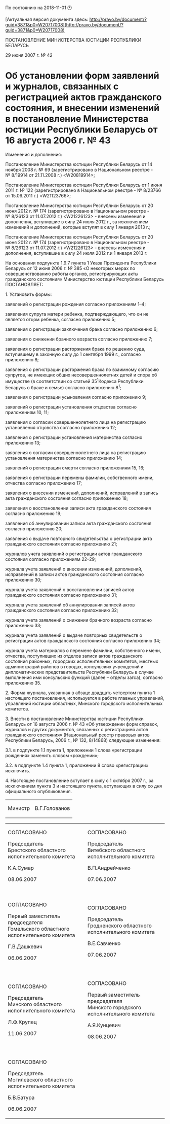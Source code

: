 По состоянию на 2018-11-01 &#x1F550;

[Актуальная версия документа здесь: http://pravo.by/document/?guid=3871&p0=W20717008](http://pravo.by/document/?guid=3871&p0=W20717008)

<p>ПОСТАНОВЛЕНИЕ МИНИСТЕРСТВА ЮСТИЦИИ РЕСПУБЛИКИ БЕЛАРУСЬ</p>
<p>29 июня 2007 г. № 42</p>
<h1>Об установлении форм заявлений и журналов, связанных с регистрацией актов гражданского состояния, и внесении изменений в постановление Министерства юстиции Республики Беларусь от 16 августа 2006 г. № 43</h1>
<p>Изменения и дополнения:</p>
<p>Постановление Министерства юстиции Республики Беларусь от 14 ноября 2008 г. № 69 (зарегистрировано в Национальном реестре - № 8/19914 от 21.11.2008 г.) &lt;W20819914&gt;;</p>
<p>Постановление Министерства юстиции Республики Беларусь от 1 июня 2011 г. № 122 (зарегистрировано в Национальном реестре - № 8/23766 от 15.06.2011 г.) &lt;W21123766&gt;;</p>
<p>Постановление Министерства юстиции Республики Беларусь от 20 июня 2012 г. № 174 (зарегистрировано в Национальном реестре - № 8/26123 от 11.07.2012 г.) &lt;W21226123&gt; - внесены изменения и дополнения, вступившие в силу 24 июля 2012 г., за исключением изменений и дополнений, которые вступят в силу 1 января 2013 г.;</p>
<p>Постановление Министерства юстиции Республики Беларусь от 20 июня 2012 г. № 174 (зарегистрировано в Национальном реестре - № 8/26123 от 11.07.2012 г.) &lt;W21226123&gt; - внесены изменения и дополнения, вступившие в силу 24 июля 2012 г.и 1 января 2013 г.</p>
<p></p>
<p>На основании подпункта 1.9.7 пункта 1 Указа Президента Республики Беларусь от 12 июня 2006 г. № 385 «О некоторых мерах по совершенствованию работы органов, регистрирующих акты гражданского состояния» Министерство юстиции Республики Беларусь ПОСТАНОВЛЯЕТ:</p>
<p>1. Установить формы:</p>
<p>заявлений о регистрации рождения согласно приложениям 1–4;</p>
<p>заявления супруга матери ребенка, подтверждающего, что он не является отцом ребенка, согласно приложению 5;</p>
<p>заявления о регистрации заключения брака согласно приложению 6;</p>
<p>заявления о снижении брачного возраста согласно приложению 7;</p>
<p>заявления о регистрации расторжения брака по решению суда, вступившему в законную силу до 1 сентября 1999 г., согласно приложению 8;</p>
<p>заявления о регистрации расторжения брака по взаимному согласию супругов, не имеющих общих несовершеннолетних детей и спора об имуществе (в соответствии со статьей 35<sup>1</sup><sup></sup>Кодекса Республики Беларусь о браке и семье) согласно приложению 8<sup>1</sup>;</p>
<p>заявления о регистрации усыновления согласно приложению 9;</p>
<p>заявлений о регистрации установления отцовства согласно приложениям 10, 11;</p>
<p>заявления о согласии совершеннолетнего лица на регистрацию установления отцовства согласно приложению 12;</p>
<p>заявления о регистрации установления материнства согласно приложению 13;</p>
<p>заявления о согласии совершеннолетнего лица на регистрацию установления материнства согласно приложению 14;</p>
<p>заявлений о регистрации смерти согласно приложениям 15, 16;</p>
<p>заявления о регистрации перемены фамилии, собственного имени, отчества согласно приложению 17;</p>
<p>заявления о внесении изменений, дополнений, исправлений в запись акта гражданского состояния согласно приложению 18;</p>
<p>заявления о восстановлении записи акта гражданского состояния согласно приложению 19;</p>
<p>заявления об аннулировании записи акта гражданского состояния согласно приложению 20;</p>
<p>заявления о выдаче повторного свидетельства о регистрации акта гражданского состояния согласно приложению 21;</p>
<p>журналов учета заявлений о регистрации актов гражданского состояния согласно приложениям 22–29;</p>
<p>журнала учета заявлений о внесении изменений, дополнений, исправлений в записи актов гражданского состояния согласно приложению 30;</p>
<p>журнала учета заявлений о восстановлении записей актов гражданского состояния согласно приложению 31;</p>
<p>журнала учета заявлений об аннулировании записей актов гражданского состояния согласно приложению 32;</p>
<p>журнала учета заявлений о снижении брачного возраста согласно приложению 33;</p>
<p>журнала учета заявлений о выдаче повторных свидетельств о регистрации актов гражданского состояния согласно приложению 34;</p>
<p>журнала учета материалов о перемене фамилии, собственного имени, отчества, поступивших из отделов записи актов гражданского состояния районных, городских исполнительных комитетов, местных администраций районов в городах, консульских учреждений и дипломатических представительств Республики Беларусь в случае выполнения ими консульских функций (далее – отделы загса), согласно приложению 35.</p>
<p>2. Форма журнала, указанная в абзаце двадцать четвертом пункта 1 настоящего постановления, используется в работе главных управлений, управлений юстиции областных, Минского городского исполнительных комитетов.</p>
<p>3. Внести в постановление Министерства юстиции Республики Беларусь от 16 августа 2006 г. № 43 «Об утверждении форм справок, журналов и других документов, связанных с регистрацией актов гражданского состояния» (Национальный реестр правовых актов Республики Беларусь, 2006 г., № 132, 8/14868) следующие изменения:</p>
<p>3.1. в подпункте 1.1 пункта 1, приложении 1 слова «регистрации рождения» заменить словом «рождении»;</p>
<p>3.2. в подпункте 1.4 пункта 1, приложении 8 слово «регистрации» исключить.</p>
<p>4. Настоящее постановление вступает в силу с 1 октября 2007 г., за исключением пункта 3 и настоящего пункта, вступающих в силу со дня официального опубликования.</p>
<p></p>
<table><tr>
<td><p>Министр</p></td>
<td><p>В.Г.Голованов</p></td>
</tr></table>
<p></p>
<table>
<tr>
<td>
<p>СОГЛАСОВАНО</p>
<p>Председатель <br>Брестского областного <br>исполнительного комитета</p>
<p>К.А.Сумар</p>
<p>08.06.2007</p>
</td>
<td>
<p>СОГЛАСОВАНО</p>
<p>Председатель <br>Витебского областного <br>исполнительного комитета</p>
<p>В.П.Андрейченко</p>
<p>07.06.2007</p>
</td>
</tr>
<tr>
<td><p></p></td>
<td><p></p></td>
</tr>
<tr>
<td>
<p>СОГЛАСОВАНО</p>
<p>Первый заместитель председателя<br>Гомельского областного <br>исполнительного комитета</p>
<p>Г.В.Дашкевич</p>
<p>06.06.2007</p>
</td>
<td>
<p>СОГЛАСОВАНО</p>
<p>Председатель <br>Гродненского областного <br>исполнительного комитета</p>
<p>В.Е.Савченко</p>
<p>07.06.2007</p>
</td>
</tr>
<tr>
<td><p></p></td>
<td><p></p></td>
</tr>
<tr>
<td>
<p>СОГЛАСОВАНО</p>
<p>Председатель <br>Минского областного <br>исполнительного комитета</p>
<p>Л.Ф.Крупец</p>
<p>11.06.2007</p>
</td>
<td>
<p>СОГЛАСОВАНО</p>
<p>Первый заместитель председателя<br>Минского городского <br>исполнительного комитета</p>
<p>А.Я.Кунцевич</p>
<p>08.06.2007</p>
</td>
</tr>
<tr>
<td><p></p></td>
<td><p></p></td>
</tr>
<tr>
<td>
<p>СОГЛАСОВАНО</p>
<p>Председатель <br>Могилевского областного <br>исполнительного комитета</p>
<p>Б.В.Батура</p>
<p>06.06.2007</p>
</td>
<td><p></p></td>
</tr>
</table>
<p></p>